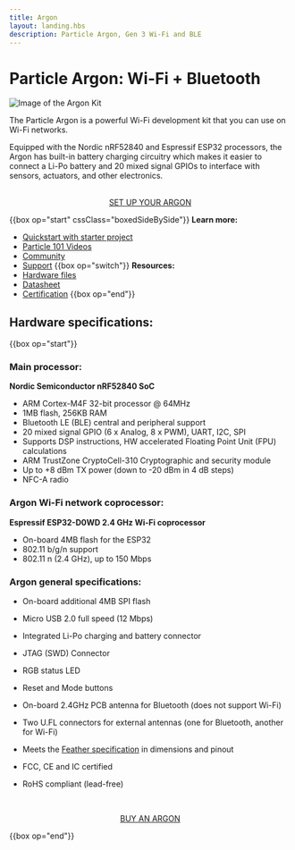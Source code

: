 ```yaml
---
title: Argon
layout: landing.hbs
description: Particle Argon, Gen 3 Wi-Fi and BLE
---
```


# Particle Argon: Wi-Fi + Bluetooth

![Image of the Argon Kit](/assets/images/argon-kit-looped-antenna-docs-crop.jpg)

The Particle Argon is a powerful Wi-Fi development kit that you can use on Wi-Fi networks.

Equipped with the Nordic nRF52840 and Espressif ESP32 processors, the Argon has built-in battery charging circuitry which makes it easier to connect a Li-Po battery and 20 mixed signal GPIOs to interface with sensors, actuators, and other electronics.

<div  align="center">
<br />
<a href="https://setup.particle.io/"  target="_blank" class="button">SET UP YOUR ARGON</a>
</div>

{{box op="start" cssClass="boxedSideBySide"}}
**Learn more:**

- [Quickstart with starter project](/quickstart/argon/)
- [Particle 101 Videos](https://www.youtube.com/playlist?list=PLIeLC6NIW2tKvC5W007j_PU-dxONK_ZXR)
- [Community](https://community.particle.io/c/hardware)
- [Support](https://support.particle.io/hc/)
  {{box op="switch"}}
  **Resources:**
- [Hardware files](https://github.com/particle-iot/argon)
- [Datasheet](/reference/datasheets/wi-fi/argon-datasheet/)
- [Certification](/hardware/certification/certification/)
  {{box op="end"}}

## Hardware specifications:

{{box op="start"}}

### Main processor:

**Nordic Semiconductor nRF52840 SoC**

- ARM Cortex-M4F 32-bit processor @ 64MHz
- 1MB flash, 256KB RAM
- Bluetooth LE (BLE) central and peripheral support
- 20 mixed signal GPIO (6 x Analog, 8 x PWM), UART, I2C, SPI
- Supports DSP instructions, HW accelerated Floating Point Unit (FPU) calculations
- ARM TrustZone CryptoCell-310 Cryptographic and security module
- Up to +8 dBm TX power (down to -20 dBm in 4 dB steps)
- NFC-A radio

### Argon Wi-Fi network coprocessor:

**Espressif ESP32-D0WD 2.4 GHz Wi-Fi coprocessor**

- On-board 4MB flash for the ESP32
- 802.11 b/g/n support
- 802.11 n (2.4 GHz), up to 150 Mbps

### Argon general specifications:

- On-board additional 4MB SPI flash
- Micro USB 2.0 full speed (12 Mbps)
- Integrated Li-Po charging and battery connector
- JTAG (SWD) Connector
- RGB status LED
- Reset and Mode buttons
- On-board 2.4GHz PCB antenna for Bluetooth (does not support Wi-Fi)
- Two U.FL connectors for external antennas (one for Bluetooth, another for Wi-Fi)

- Meets the [Feather specification](https://learn.adafruit.com/adafruit-feather/feather-specification) in dimensions and pinout
- FCC, CE and IC certified
- RoHS compliant (lead-free)

<div align="center">
<br />

<a href="https://store.particle.io/products/argon" target="_blank" class="button">BUY AN ARGON</a>

</div>

{{box op="end"}}
